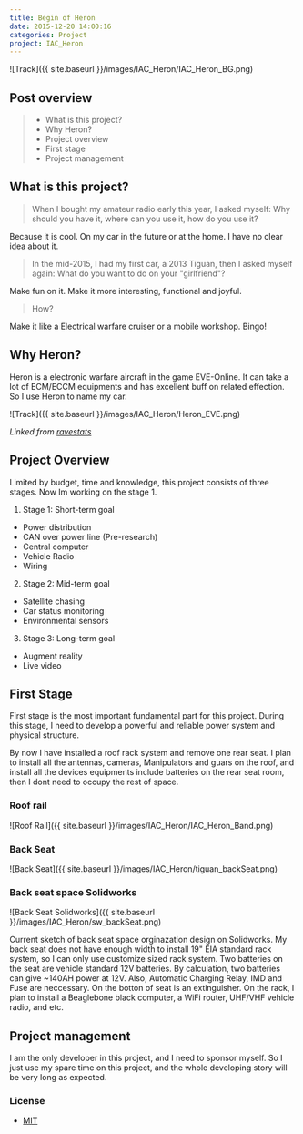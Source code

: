 ```yaml
---
title: Begin of Heron
date: 2015-12-20 14:00:16
categories: Project
project: IAC_Heron
---
```


![Track]({{ site.baseurl }}/images/IAC_Heron/IAC_Heron_BG.png)

## Post overview

>* What is this project?
>* Why Heron?
>* Project overview
>* First stage
>* Project management

## What is this project?
> When I bought my amateur radio early this year, I asked myself: Why should you have it, where can you use it, how do you use it?

Because it is cool. On my car in the future or at the home. I have no clear idea about it.

> In the mid-2015, I had my first car, a 2013 Tiguan, then I asked myself again: What do you want to do on your "girlfriend"?

Make fun on it. Make it more interesting, functional and joyful.

> How?

Make it like a Electrical warfare cruiser or a mobile workshop. Bingo!


## Why Heron?
Heron is a electronic warfare aircraft in the game EVE-Online. It can take a lot of ECM/ECCM equipments and has excellent buff on related effection. So I use Heron to name my car.

![Track]({{ site.baseurl }}/images/IAC_Heron/Heron_EVE.png)

*Linked from [ravestats](http://www.ravestats.com/public/fen/13112012043325caldari-heron-502-new.jpg)*

## Project Overview
Limited by budget, time and knowledge, this project consists of three stages. Now Im working on the stage 1.

1. Stage 1: Short-term goal
  * Power distribution
  * CAN over power line (Pre-research)
  * Central computer
  * Vehicle Radio
  * Wiring

2. Stage 2: Mid-term goal
  * Satellite chasing
  * Car status monitoring
  * Environmental sensors

3. Stage 3: Long-term goal
  * Augment reality
  * Live video


## First Stage
First stage is the most important fundamental part for this project. During this stage, I need to develop a powerful and reliable power system and physical structure.

By now I have installed a roof rack system and remove one rear seat. I plan to install all the antennas, cameras, Manipulators and guars on the roof, and install all the devices equipments include batteries on the rear seat room, then I dont need to occupy the rest of space.

### Roof rail
![Roof Rail]({{ site.baseurl }}/images/IAC_Heron/IAC_Heron_Band.png)


### Back Seat
![Back Seat]({{ site.baseurl }}/images/IAC_Heron/tiguan_backSeat.png)

### Back seat space Solidworks
![Back Seat Solidworks]({{ site.baseurl }}/images/IAC_Heron/sw_backSeat.png)

Current sketch of back seat space orginazation design on Solidworks. My back seat does not have enough width to install 19" EIA standard rack system, so I can only use customize sized rack system. Two batteries on the seat are vehicle standard 12V batteries. By calculation, two batteries can give ~140AH power at 12V. Also, Automatic Charging Relay, IMD and Fuse are neccessary. On the botton of seat is an extinguisher. On the rack, I plan to install a Beaglebone black computer, a WiFi router, UHF/VHF vehicle radio, and etc.

## Project management
I am the only developer in this project, and I need to sponsor myself. So I just use my spare time on this project, and the whole developing story will be very long as expected.



### License
* [MIT](http://opensource.org/licenses/MIT)

